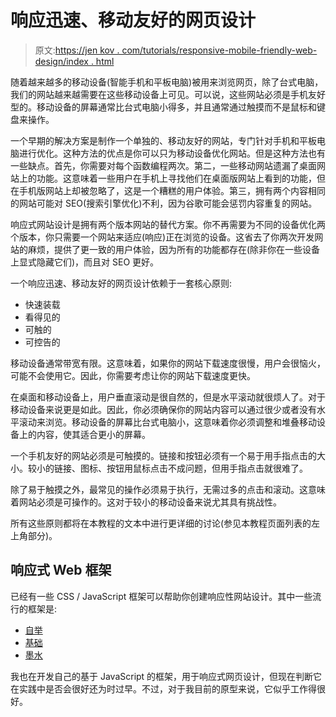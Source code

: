 # 响应迅速、移动友好的网页设计

> 原文:[https://jen kov . com/tutorials/responsive-mobile-friendly-web-design/index . html](https://jenkov.com/tutorials/responsive-mobile-friendly-web-design/index.html)

随着越来越多的移动设备(智能手机和平板电脑)被用来浏览网页，除了台式电脑，我们的网站越来越需要在这些移动设备上可见。可以说，这些网站必须是手机友好型的。移动设备的屏幕通常比台式电脑小得多，并且通常通过触摸而不是鼠标和键盘来操作。

一个早期的解决方案是制作一个单独的、移动友好的网站，专门针对手机和平板电脑进行优化。这种方法的优点是你可以只为移动设备优化网站。但是这种方法也有一些缺点。首先，你需要对每个函数编程两次。第二，一些移动网站遗漏了桌面网站上的功能。这意味着一些用户在手机上寻找他们在桌面版网站上看到的功能，但在手机版网站上却被忽略了，这是一个糟糕的用户体验。第三，拥有两个内容相同的网站可能对 SEO(搜索引擎优化)不利，因为谷歌可能会惩罚内容重复的网站。

响应式网站设计是拥有两个版本网站的替代方案。你不再需要为不同的设备优化两个版本，你只需要一个网站来适应(响应)正在浏览的设备。这省去了你两次开发网站的麻烦，提供了更一致的用户体验，因为所有的功能都存在(除非你在一些设备上显式隐藏它们)，而且对 SEO 更好。

一个响应迅速、移动友好的网页设计依赖于一套核心原则:

*   快速装载
*   看得见的
*   可触的
*   可控告的

移动设备通常带宽有限。这意味着，如果你的网站下载速度很慢，用户会很恼火，可能不会使用它。因此，你需要考虑让你的网站下载速度更快。

在桌面和移动设备上，用户垂直滚动是很自然的，但是水平滚动就很烦人了。对于移动设备来说更是如此。因此，你必须确保你的网站内容可以通过很少或者没有水平滚动来浏览。移动设备的屏幕比台式电脑小，这意味着你必须调整和堆叠移动设备上的内容，使其适合更小的屏幕。

一个手机友好的网站必须是可触摸的。链接和按钮必须有一个易于用手指点击的大小。较小的链接、图标、按钮用鼠标点击不成问题，但用手指点击就很难了。

除了易于触摸之外，最常见的操作必须易于执行，无需过多的点击和滚动。这意味着网站必须是可操作的。这对于较小的移动设备来说尤其具有挑战性。

所有这些原则都将在本教程的文本中进行更详细的讨论(参见本教程页面列表的左上角部分)。

## 响应式 Web 框架

已经有一些 CSS / JavaScript 框架可以帮助你创建响应性网站设计。其中一些流行的框架是:

*   [自举](http://getbootstrap.com/)
*   [基础](http://foundation.zurb.com/)
*   [墨水](http://ink.sapo.pt/)

我也在开发自己的基于 JavaScript 的框架，用于响应式网页设计，但现在判断它在实践中是否会很好还为时过早。不过，对于我目前的原型来说，它似乎工作得很好。